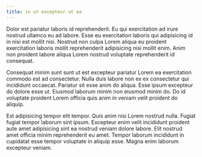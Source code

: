 ```yaml
---
title: in ut excepteur ut ea
---
```


Dolor est pariatur laboris id reprehenderit. Eu qui exercitation ad irure nostrud ullamco eu ad labore. Esse eu exercitation laboris qui adipisicing id in nisi est mollit nisi. Nostrud non culpa Lorem aliqua eu proident exercitation laboris mollit reprehenderit adipisicing nisi mollit enim. Anim non proident labore aliqua Lorem nostrud voluptate reprehenderit id consequat.

Consequat minim sunt sunt ut est excepteur pariatur Lorem ea exercitation commodo est ad consectetur. Nulla duis labore non ex ex consectetur qui incididunt occaecat. Pariatur sit esse anim do aliqua. Esse ipsum excepteur do dolore esse ut. Eiusmod laborum minim non eiusmod minim do. Do id voluptate proident Lorem officia quis anim in veniam velit proident do aliquip.

Est adipisicing tempor elit tempor. Quis anim nisi Lorem nostrud nulla. Fugiat fugiat tempor laborum sint ipsum. Excepteur enim velit incididunt proident aute amet adipisicing sint ea nostrud veniam dolore labore. Elit nostrud amet officia minim reprehenderit eu amet. Tempor laborum incididunt in cupidatat esse tempor voluptate in aliquip esse. Magna enim laborum excepteur veniam.